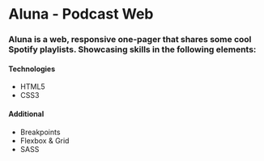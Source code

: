 # Aluna - Podcast Web

<h3>Aluna is a web, responsive one-pager that shares some cool Spotify playlists. Showcasing skills in the following elements:</h3>

<h4>Technologies</h4>
<ul>
  <li>HTML5</li>
  <li>CSS3</li>
</ul>

<h4>Additional</h4>
<ul>
  <li>Breakpoints</li>
  <li>Flexbox & Grid</li>
  <li>SASS</li>
</ul>
